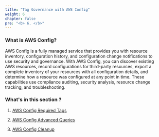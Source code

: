 ```yaml
---
title: "Tag Governance with AWS Config"
weight: 6
chapter: false
pre: "<b> 6. </b>"
---
```


### What is AWS Config?

AWS Config  is a fully managed service that provides you with resource inventory, configuration history, and configuration change notifications to use security and governance. With AWS Config, you can discover existing AWS resources, record configurations for third-party resources, export a complete inventory of your resources with all configuration details, and determine how a resource was configured at any point in time. These capabilities use compliance auditing, security analysis, resource change tracking, and troubleshooting.

### What's in this section ?

1. [AWS Config Required Tags](./6.1-Required-Tags)

1. [AWS Config Advanced Queries](./6.2-Advanced-Query)

1. [AWS Config Cleanup](./6.3-Cleanup)